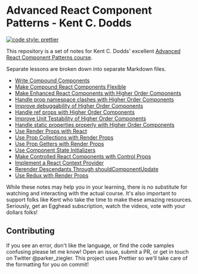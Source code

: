 # Advanced React Component Patterns - Kent C. Dodds

[![code style: prettier](https://img.shields.io/badge/code_style-prettier-ff69b4.svg?style=flat-square)](https://github.com/prettier/prettier)

This repository is a set of notes for Kent C. Dodds' excellent [Advanced React Component Patterns course](https://egghead.io/courses/advanced-react-component-patterns).

Separate lessons are broken down into separate Markdown files.

* [Write Compound Components](CompoundComponents.md)
* [Make Compound React Components Flexible](FlexibleCompoundComponents.md)
* [Make Enhanced React Components with Higher Order Components](HigherOrderComponents.md)
* [Handle prop namespace clashes with Higher Order Components](PropNamespaceClashes.md)
* [Improve debuggability of Higher Order Components](DebuggabilityOfHOCs.md)
* [Handle ref props with Higher Order Components](RefPropsWithHOCs.md)
* [Improve Unit Testability of Higher Order Components](UnitTestabilityOfHOCs.md)
* [Handle static properties properly with Higher Order Components](HandleStaticPropertiesHOCs.md)
* [Use Render Props with React](RenderProps.md)
* [Use Prop Collections with Render Props](PropCollections.md)
* [Use Prop Getters with Render Props](PropGetters.md)
* [Use Component State Initializers](ComponentStateInitializers.md)
* [Make Controlled React Components with Control Props](ControlledComponentsWithControlProps.md)
* [Implement a React Context Provider](ReactContextProvider.md)
* [Rerender Descendants Through shouldComponentUpdate](RerenderDescendantsSCU.md)
* [Use Redux with Render Props](UseReduxWithRenderProps.md)

While these notes may help you in your learning, there is no substitute for watching and interacting with the actual course. It's also important to support folks like Kent who take the time to make these amazing resources. Seriously, get an Egghead subscription, watch the videos, vote with your dollars folks!

## Contributing

If you see an error, don't like the language, or find the code samples confusing please let me know! Open an issue, submit a PR, or get in touch on Twitter @parker_ziegler. This project uses Prettier so we'll take care of the formatting for you on commit!
